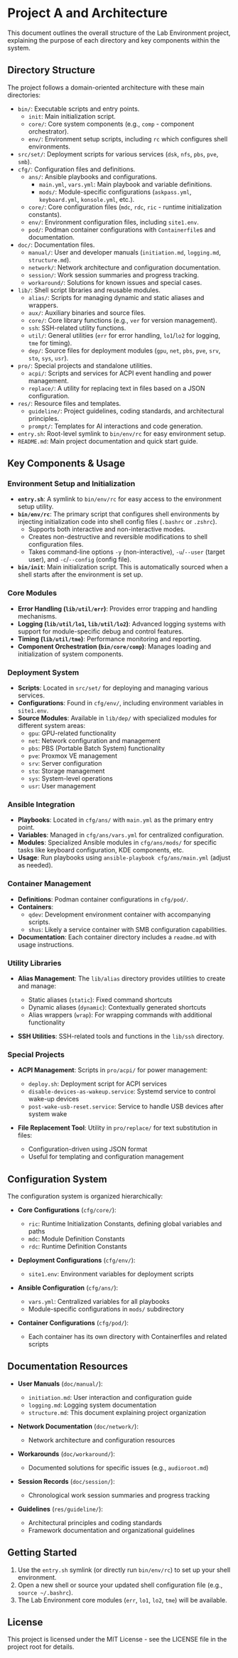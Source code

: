 # Project A and Architecture

This document outlines the overall structure of the Lab Environment project, explaining the purpose of each directory and key components within the system.

## Directory Structure

The project follows a domain-oriented architecture with these main directories:

-   `bin/`: Executable scripts and entry points.
    -   `init`: Main initialization script.
    -   `core/`: Core system components (e.g., `comp` - component orchestrator).
    -   `env/`: Environment setup scripts, including `rc` which configures shell environments.
-   `src/set/`: Deployment scripts for various services (`dsk`, `nfs`, `pbs`, `pve`, `smb`).
-   `cfg/`: Configuration files and definitions.
    -   `ans/`: Ansible playbooks and configurations.
        -   `main.yml`, `vars.yml`: Main playbook and variable definitions.
        -   `mods/`: Module-specific configurations (`askpass.yml`, `keyboard.yml`, `konsole.yml`, etc.).
    -   `core/`: Core configuration files (`mdc`, `rdc`, `ric` - runtime initialization constants).
    -   `env/`: Environment configuration files, including `site1.env`.
    -   `pod/`: Podman container configurations with `Containerfile`s and documentation.
-   `doc/`: Documentation files.
    -   `manual/`: User and developer manuals (`initiation.md`, `logging.md`, `structure.md`).
    -   `network/`: Network architecture and configuration documentation.
    -   `session/`: Work session summaries and progress tracking.
    -   `workaround/`: Solutions for known issues and special cases.
-   `lib/`: Shell script libraries and reusable modules.
    -   `alias/`: Scripts for managing dynamic and static aliases and wrappers.
    -   `aux/`: Auxiliary binaries and source files.
    -   `core/`: Core library functions (e.g., `ver` for version management).
    -   `ssh`: SSH-related utility functions.
    -   `util/`: General utilities (`err` for error handling, `lo1`/`lo2` for logging, `tme` for timing).
    -   `dep/`: Source files for deployment modules (`gpu`, `net`, `pbs`, `pve`, `srv`, `sto`, `sys`, `usr`).
-   `pro/`: Special projects and standalone utilities.
    -   `acpi/`: Scripts and services for ACPI event handling and power management.
    -   `replace/`: A utility for replacing text in files based on a JSON configuration.
-   `res/`: Resource files and templates.
    -   `guideline/`: Project guidelines, coding standards, and architectural principles.
    -   `prompt/`: Templates for AI interactions and code generation.
-   `entry.sh`: Root-level symlink to `bin/env/rc` for easy environment setup.
-   `README.md`: Main project documentation and quick start guide.

## Key Components & Usage

### Environment Setup and Initialization

-   **`entry.sh`**: A symlink to `bin/env/rc` for easy access to the environment setup utility.
-   **`bin/env/rc`**: The primary script that configures shell environments by injecting initialization code into shell config files (`.bashrc` or `.zshrc`).
    -   Supports both interactive and non-interactive modes.
    -   Creates non-destructive and reversible modifications to shell configuration files.
    -   Takes command-line options `-y` (non-interactive), `-u`/`--user` (target user), and `-c`/`--config` (config file).
-   **`bin/init`**: Main initialization script. This is automatically sourced when a shell starts after the environment is set up.

### Core Modules

-   **Error Handling (`lib/util/err`)**: Provides error trapping and handling mechanisms.
-   **Logging (`lib/util/lo1`, `lib/util/lo2`)**: Advanced logging systems with support for module-specific debug and control features.
-   **Timing (`lib/util/tme`)**: Performance monitoring and reporting.
-   **Component Orchestration (`bin/core/comp`)**: Manages loading and initialization of system components.

### Deployment System

-   **Scripts**: Located in `src/set/` for deploying and managing various services.
-   **Configurations**: Found in `cfg/env/`, including environment variables in `site1.env`.
-   **Source Modules**: Available in `lib/dep/` with specialized modules for different system areas:
    -   `gpu`: GPU-related functionality
    -   `net`: Network configuration and management
    -   `pbs`: PBS (Portable Batch System) functionality
    -   `pve`: Proxmox VE management
    -   `srv`: Server configuration
    -   `sto`: Storage management
    -   `sys`: System-level operations
    -   `usr`: User management

### Ansible Integration

-   **Playbooks**: Located in `cfg/ans/` with `main.yml` as the primary entry point.
-   **Variables**: Managed in `cfg/ans/vars.yml` for centralized configuration.
-   **Modules**: Specialized Ansible modules in `cfg/ans/mods/` for specific tasks like keyboard configuration, KDE components, etc.
-   **Usage**: Run playbooks using `ansible-playbook cfg/ans/main.yml` (adjust as needed).

### Container Management

-   **Definitions**: Podman container configurations in `cfg/pod/`.
-   **Containers**:
    -   `qdev`: Development environment container with accompanying scripts.
    -   `shus`: Likely a service container with SMB configuration capabilities.
-   **Documentation**: Each container directory includes a `readme.md` with usage instructions.

### Utility Libraries

-   **Alias Management**: The `lib/alias` directory provides utilities to create and manage:
    -   Static aliases (`static`): Fixed command shortcuts
    -   Dynamic aliases (`dynamic`): Contextually generated shortcuts
    -   Alias wrappers (`wrap`): For wrapping commands with additional functionality

-   **SSH Utilities**: SSH-related tools and functions in the `lib/ssh` directory.

### Special Projects

-   **ACPI Management**: Scripts in `pro/acpi/` for power management:
    -   `deploy.sh`: Deployment script for ACPI services
    -   `disable-devices-as-wakeup.service`: Systemd service to control wake-up devices
    -   `post-wake-usb-reset.service`: Service to handle USB devices after system wake

-   **File Replacement Tool**: Utility in `pro/replace/` for text substitution in files:
    -   Configuration-driven using JSON format
    -   Useful for templating and configuration management

## Configuration System

The configuration system is organized hierarchically:

-   **Core Configurations** (`cfg/core/`):
    -   `ric`: Runtime Initialization Constants, defining global variables and paths
    -   `mdc`: Module Definition Constants
    -   `rdc`: Runtime Definition Constants

-   **Deployment Configurations** (`cfg/env/`):
    -   `site1.env`: Environment variables for deployment scripts

-   **Ansible Configuration** (`cfg/ans/`):
    -   `vars.yml`: Centralized variables for all playbooks
    -   Module-specific configurations in `mods/` subdirectory

-   **Container Configurations** (`cfg/pod/`):
    -   Each container has its own directory with Containerfiles and related scripts

## Documentation Resources

-   **User Manuals** (`doc/manual/`):
    -   `initiation.md`: User interaction and configuration guide
    -   `logging.md`: Logging system documentation
    -   `structure.md`: This document explaining project organization

-   **Network Documentation** (`doc/network/`):
    -   Network architecture and configuration resources

-   **Workarounds** (`doc/workaround/`):
    -   Documented solutions for specific issues (e.g., `audioroot.md`)

-   **Session Records** (`doc/session/`):
    -   Chronological work session summaries and progress tracking

-   **Guidelines** (`res/guideline/`):
    -   Architectural principles and coding standards
    -   Framework documentation and organizational guidelines

## Getting Started

1. Use the `entry.sh` symlink (or directly run `bin/env/rc`) to set up your shell environment.
2. Open a new shell or source your updated shell configuration file (e.g., `source ~/.bashrc`).
3. The Lab Environment core modules (`err`, `lo1`, `lo2`, `tme`) will be available.

## License

This project is licensed under the MIT License - see the LICENSE file in the project root for details.

